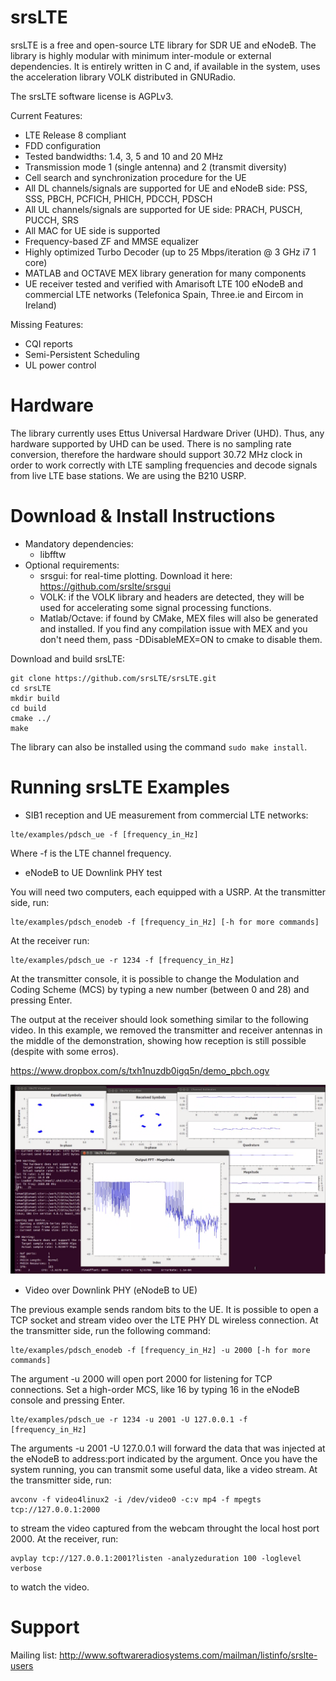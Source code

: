 srsLTE
========

srsLTE is a free and open-source LTE library for SDR UE and eNodeB. The library is highly modular with minimum inter-module or external dependencies. It is entirely written in C and, if available in the system, uses the acceleration library VOLK distributed in GNURadio. 

The srsLTE software license is AGPLv3.

Current Features: 
 * LTE Release 8 compliant
 * FDD configuration
 * Tested bandwidths: 1.4, 3, 5 and 10 and 20 MHz
 * Transmission mode 1 (single antenna) and 2 (transmit diversity) 
 * Cell search and synchronization procedure for the UE
 * All DL channels/signals are supported for UE and eNodeB side: PSS, SSS, PBCH, PCFICH, PHICH, PDCCH, PDSCH
 * All UL channels/signals are supported for UE side: PRACH, PUSCH, PUCCH, SRS 
 * All MAC for UE side is supported
 * Frequency-based ZF and MMSE equalizer
 * Highly optimized Turbo Decoder (up to 25 Mbps/iteration @ 3 GHz i7 1 core)
 * MATLAB and OCTAVE MEX library generation for many components
 * UE receiver tested and verified with Amarisoft LTE 100 eNodeB and commercial LTE networks (Telefonica Spain, Three.ie and Eircom in Ireland)

Missing Features: 
 * CQI reports
 * Semi-Persistent Scheduling
 * UL power control 

Hardware
========

The library currently uses Ettus Universal Hardware Driver (UHD). Thus, any hardware supported by UHD can be used. There is no sampling rate conversion, therefore the hardware should support 30.72 MHz clock in order to work correctly with LTE sampling frequencies and decode signals from live LTE base stations. We are using the B210 USRP. 

Download & Install Instructions
=================================

* Mandatory dependencies: 
  * libfftw
* Optional requirements: 
  * srsgui:        for real-time plotting. Download it here: https://github.com/srslte/srsgui 
  * VOLK:          if the VOLK library and headers are detected, they will be used for accelerating some signal processing functions. 
  * Matlab/Octave: if found by CMake, MEX files will also be generated and installed. If you find any compilation issue with MEX and you don't need them, pass -DDisableMEX=ON to cmake to disable them. 

Download and build srsLTE: 
```
git clone https://github.com/srsLTE/srsLTE.git
cd srsLTE
mkdir build
cd build
cmake ../
make 
```

The library can also be installed using the command ```sudo make install```. 

Running srsLTE Examples
========================

* SIB1 reception and UE measurement from commercial LTE networks: 
```
lte/examples/pdsch_ue -f [frequency_in_Hz]
```
Where -f is the LTE channel frequency. 

* eNodeB to UE Downlink PHY test

You will need two computers, each equipped with a USRP. At the transmitter side, run: 

```
lte/examples/pdsch_enodeb -f [frequency_in_Hz] [-h for more commands]
```

At the receiver run:
```
lte/examples/pdsch_ue -r 1234 -f [frequency_in_Hz]
```

At the transmitter console, it is possible to change the Modulation and Coding Scheme (MCS) by typing a new number (between 0 and 28) and pressing Enter. 


The output at the receiver should look something similar to the following video. In this example, we removed the transmitter and receiver antennas in the middle of the demonstration, showing how reception is still possible (despite with some erros). 

https://www.dropbox.com/s/txh1nuzdb0igq5n/demo_pbch.ogv

![Screenshopt of the PBCH example output](pbch_capture.png "Screenshopt of the PBCH example output")

* Video over Downlink PHY (eNodeB to UE)

The previous example sends random bits to the UE. It is possible to open a TCP socket and stream video over the LTE PHY DL wireless connection. At the transmitter side, run the following command:  

```
lte/examples/pdsch_enodeb -f [frequency_in_Hz] -u 2000 [-h for more commands]
```

The argument -u 2000 will open port 2000 for listening for TCP connections. Set a high-order MCS, like 16 by typing 16 in the eNodeB console and pressing Enter. 

```
lte/examples/pdsch_ue -r 1234 -u 2001 -U 127.0.0.1 -f [frequency_in_Hz]
```

The arguments -u 2001 -U 127.0.0.1 will forward the data that was injected at the eNodeB to address:port indicated by the argument. Once you have the system running, you can transmit some useful data, like a video stream. At the transmitter side, run:  

```
avconv -f video4linux2 -i /dev/video0 -c:v mp4 -f mpegts tcp://127.0.0.1:2000 
```
to stream the video captured from the webcam throught the local host port 2000. At the receiver, run: 

```
avplay tcp://127.0.0.1:2001?listen -analyzeduration 100 -loglevel verbose
```
to watch the video. 

Support
========

Mailing list: http://www.softwareradiosystems.com/mailman/listinfo/srslte-users
